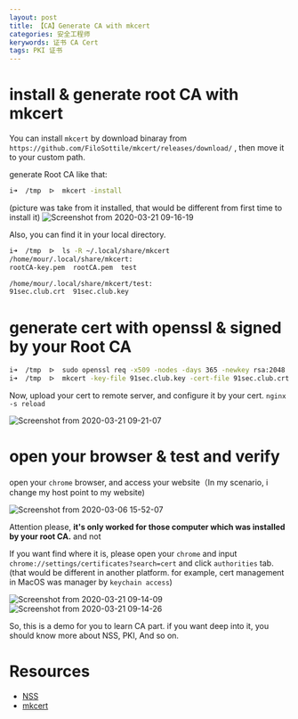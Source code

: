 ```yaml
---
layout: post
title: 【CA】Generate CA with mkcert
categories: 安全工程师
kerywords: 证书 CA Cert
tags: PKI 证书
---
```


# install & generate root CA  with mkcert

You can install `mkcert` by download  binaray from `https://github.com/FiloSottile/mkcert/releases/download/` , then move it to your custom path.  

generate Root CA like that:

```bash
i➜  /tmp  ᐅ  mkcert -install
```
(picture was take from it installed, that would be different from first time to install it)
![Screenshot from 2020-03-21 09-16-19](https://user-images.githubusercontent.com/12653147/77216357-99f7ee80-6b11-11ea-8ef5-52805426482c.png)

Also, you can find it in your local directory.

```bash
i➜  /tmp  ᐅ  ls -R ~/.local/share/mkcert
/home/mour/.local/share/mkcert:
rootCA-key.pem  rootCA.pem  test

/home/mour/.local/share/mkcert/test:
91sec.club.crt  91sec.club.key
```

# generate  cert with openssl & signed by your Root CA

```bash
i➜  /tmp  ᐅ  sudo openssl req -x509 -nodes -days 365 -newkey rsa:2048 -keyout 91sec.club.key  -out 91sec.club.crt
i➜  /tmp  ᐅ  mkcert -key-file 91sec.club.key -cert-file 91sec.club.crt docs.91sec.club
```

Now, upload your cert to remote server, and configure it by your cert.  `nginx -s reload`  

![Screenshot from 2020-03-21 09-21-07](https://user-images.githubusercontent.com/12653147/77216441-476b0200-6b12-11ea-9035-dde130b80be0.png)

#  open your browser & test and verify

open your `chrome` browser, and access your website（In my scenario, i change my host point to my website)

![Screenshot from 2020-03-06 15-52-07](https://user-images.githubusercontent.com/12653147/77216334-77fe6c00-6b11-11ea-9732-e6e5bade442e.png)

Attention please, **it's only worked for those computer which was installed by your root CA.**    and not


If you want find where it is, please open your `chrome` and input `chrome://settings/certificates?search=cert` and click `authorities` tab.  (that would be different in another platform. for example, cert management in MacOS was manager by `keychain access`) 

![Screenshot from 2020-03-21 09-14-09](https://user-images.githubusercontent.com/12653147/77216316-61f0ab80-6b11-11ea-95f6-9e203e0c43b6.png)
![Screenshot from 2020-03-21 09-14-26](https://user-images.githubusercontent.com/12653147/77216315-5f8e5180-6b11-11ea-95da-a7df65830343.png)

So, this is a  demo for you to learn CA part. if you want deep into it, you should know more about NSS, PKI, And so on.


# Resources
* [NSS](https://developer.mozilla.org/en-US/docs/Mozilla/Projects/NSS)
* [mkcert](https://github.com/FiloSottile/mkcert/)



